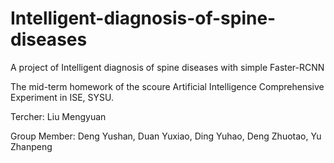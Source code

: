 # Intelligent-diagnosis-of-spine-diseases
A project of Intelligent diagnosis of spine diseases with simple Faster-RCNN 


The mid-term homework of the scoure Artificial Intelligence Comprehensive Experiment in ISE, SYSU.

Tercher: Liu Mengyuan

Group Member: Deng Yushan, Duan Yuxiao, Ding Yuhao, Deng Zhuotao, Yu Zhanpeng
